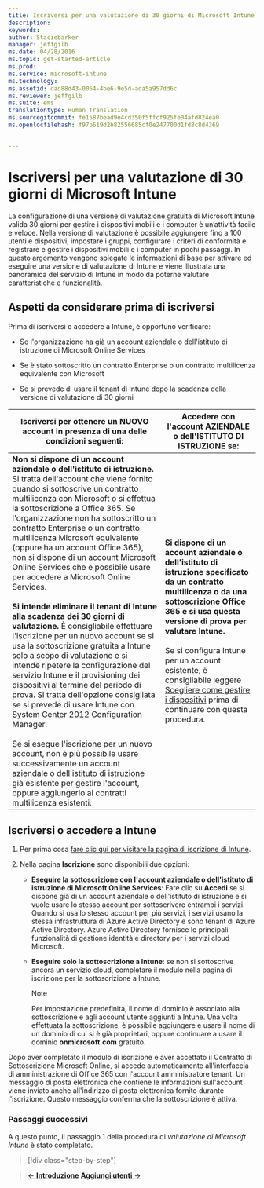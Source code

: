 ```yaml
---
title: Iscriversi per una valutazione di 30 giorni di Microsoft Intune | Microsoft Intune
description: 
keywords: 
author: Staciebarker
manager: jeffgilb
ms.date: 04/28/2016
ms.topic: get-started-article
ms.prod: 
ms.service: microsoft-intune
ms.technology: 
ms.assetid: dad88d43-0054-4be6-9e5d-ada5a957dd6c
ms.reviewer: jeffgilb
ms.suite: ems
translationtype: Human Translation
ms.sourcegitcommit: fe1587bead9e4cd350f5ffcf925fe04afd824ea0
ms.openlocfilehash: f97b619d2b82556685cf0e247700d1fd8c8d4369


---
```


# Iscriversi per una valutazione di 30 giorni di Microsoft Intune

La configurazione di una versione di valutazione gratuita di Microsoft Intune valida 30 giorni per gestire i dispositivi mobili e i computer è un’attività facile e veloce. Nella versione di valutazione è possibile aggiungere fino a 100 utenti e dispositivi, impostare i gruppi, configurare i criteri di conformità e registrare e gestire i dispositivi mobili e i computer in pochi passaggi. In questo argomento vengono spiegate le informazioni di base per attivare ed eseguire una versione di valutazione di Intune e viene illustrata una panoramica del servizio di Intune in modo da poterne valutare caratteristiche e funzionalità.

## Aspetti da considerare prima di iscriversi

Prima di iscriversi o accedere a Intune, è opportuno verificare:

-   Se l'organizzazione ha già un account aziendale o dell'istituto di istruzione di Microsoft Online Services

-   Se è stato sottoscritto un contratto Enterprise o un contratto multilicenza equivalente con Microsoft

-   Se si prevede di usare il tenant di Intune dopo la scadenza della versione di valutazione di 30 giorni

|Iscriversi per ottenere un NUOVO account in presenza di una delle condizioni seguenti:|Accedere con l'account AZIENDALE o dell'ISTITUTO DI ISTRUZIONE se:|
|-----------------------------------------------------------------|------------------------------------------------|
|**Non si dispone di un account aziendale o dell'istituto di istruzione.** Si tratta dell'account che viene fornito quando si sottoscrive un contratto multilicenza con Microsoft o si effettua la sottoscrizione a Office 365. Se l'organizzazione non ha sottoscritto un contratto Enterprise o un contratto multilicenza Microsoft equivalente (oppure ha un account Office 365), non si dispone di un account Microsoft Online Services che è possibile usare per accedere a Microsoft Online Services.<br /><br />**Si intende eliminare il tenant di Intune alla scadenza dei 30 giorni di valutazione.** È consigliabile effettuare l'iscrizione per un nuovo account se si usa la sottoscrizione gratuita a Intune solo a scopo di valutazione e si intende ripetere la configurazione del servizio Intune e il provisioning dei dispositivi al termine del periodo di prova. Si tratta dell'opzione consigliata se si prevede di usare Intune con System Center 2012 Configuration Manager.<br /><br />Se si esegue l'iscrizione per un nuovo account, non è più possibile usare successivamente un account aziendale o dell'istituto di istruzione già esistente per gestire l'account, oppure aggiungerlo ai contratti multilicenza esistenti.|**Si dispone di un account aziendale o dell'istituto di istruzione specificato da un contratto multilicenza o da una sottoscrizione Office 365 e si usa questa versione di prova per valutare Intune.**<br /><br />Se si configura Intune per un account esistente, è consigliabile leggere [Scegliere come gestire i dispositivi](/intune/get-started/choose-how-to-manage-devices) prima di continuare con questa procedura.|

## Iscriversi o accedere a Intune

1.  Per prima cosa [fare clic qui per visitare la pagina di iscrizione di Intune](https://portal.office.com/Signup/Signup.aspx?OfferId=40BE278A-DFD1-470a-9EF7-9F2596EA7FF9&dl=INTUNE_A&ali=1#0%20).

2.  Nella pagina **Iscrizione** sono disponibili due opzioni:

    -   **Eseguire la sottoscrizione con l'account aziendale o dell'istituto di istruzione di Microsoft Online Services**: Fare clic su **Accedi** se si dispone già di un account aziendale o dell'istituto di istruzione e si vuole usare lo stesso account per sottoscrivere entrambi i servizi. Quando si usa lo stesso account per più servizi, i servizi usano la stessa infrastruttura di Azure Active Directory e sono tenant di Azure Active Directory. Azure Active Directory fornisce le principali funzionalità di gestione identità e directory per i servizi cloud Microsoft.

    -   **Eseguire solo la sottoscrizione a Intune**: se non si sottoscrive ancora un servizio cloud, completare il modulo nella pagina di iscrizione per la sottoscrizione a Intune.

        > [!NOTE]
        > Per impostazione predefinita, il nome di dominio è associato alla sottoscrizione e agli account utente aggiunti a Intune. Una volta effettuata la sottoscrizione, è possibile aggiungere e usare il nome di un dominio di cui si è già proprietari, oppure continuare a usare il dominio **onmicrosoft.com** gratuito.

Dopo aver completato il modulo di iscrizione e aver accettato il Contratto di Sottoscrizione Microsoft Online, si accede automaticamente all'interfaccia di amministrazione di Office 365 con l'account amministratore tenant. Un messaggio di posta elettronica che contiene le informazioni sull'account viene inviato anche all'indirizzo di posta elettronica fornito durante l'iscrizione. Questo messaggio conferma che la sottoscrizione è attiva.

### Passaggi successivi
A questo punto, il passaggio 1 della procedura di *valutazione di Microsoft Intune* è stato completato.

>[!div class="step-by-step"]

>[&larr; **Introduzione**](get-started-with-a-30-day-trial-of-microsoft-intune.md)     [**Aggiungi utenti** &rarr;](get-started-with-a-30-day-trial-of-microsoft-intune-step-2.md)  



<!--HONumber=Jul16_HO1-->


